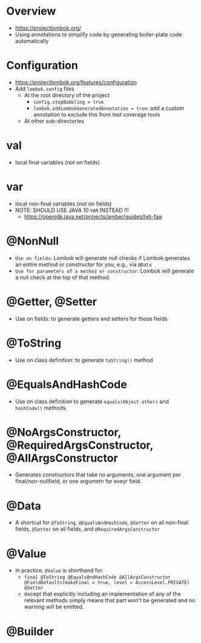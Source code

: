 # Overview

- https://projectlombok.org/
- Using annotations to simplify code by generating boiler-plate code
  automatically

# Configuration

- https://projectlombok.org/features/configuration
- Add `lombok.config` files
    + At the root directory of the project
        * `config.stopBubbling = true`
        * `lombok.addLombokGeneratedAnnotation = true`: add a custom
          annotation to exclude this from test coverage tools
    + At other sub-directories

# val

- local final variables (not on fields)

# var

- local non-final variables (not on fields)
- NOTE: SHOULD USE JAVA 10 `VAR` INSTEAD !!!
    + https://openjdk.java.net/projects/amber/guides/lvti-faq

# @NonNull

- `Use on fields`: Lombok will generate null checks if Lombok generates an
  entire method or constructor for you, e.g., via `@Data`
- `Use for parameters of a method or constructor`: Lombok will generate a
  null check at the top of that method.

# @Getter, @Setter

- Use on fields: to generate getters and setters for those fields

# @ToString

- Use on class definition: to generate `toString()` method

# @EqualsAndHashCode

- Use on class definition to generate `equals(Object other)` and
  `hashCode()` methods

# @NoArgsConstructor, @RequiredArgsConstructor, @AllArgsConstructor

- Generates constructors that take no arguments, one argument per
  final/non-nullfield, or one argumetn for eveyr field.

# @Data

- A shortcut for `@ToString`, `@EqualsAndHashCode`, `@Getter` on all
  non-final fields, `@Setter` on all fields, and
  `@RequiredArgsConstructor`

# @Value

- In practice, `@Value` is shorthand for:
    + `final @ToString @EqualsAndHashCode @AllArgsConstructor @FieldDefaults(makeFinal = true, level = AccessLevel.PRIVATE) @Getter`
    +  except that explicitly including an implementation of any of the
      relevant methods simply means that part won't be generated and no
      warning will be emitted.

# @Builder
